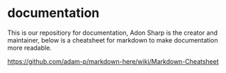 # documentation

This is our repositiory for documentation, Adon Sharp is the creator and maintainer, below is a cheatsheet for markdown to make documentation more readable.

https://github.com/adam-p/markdown-here/wiki/Markdown-Cheatsheet
